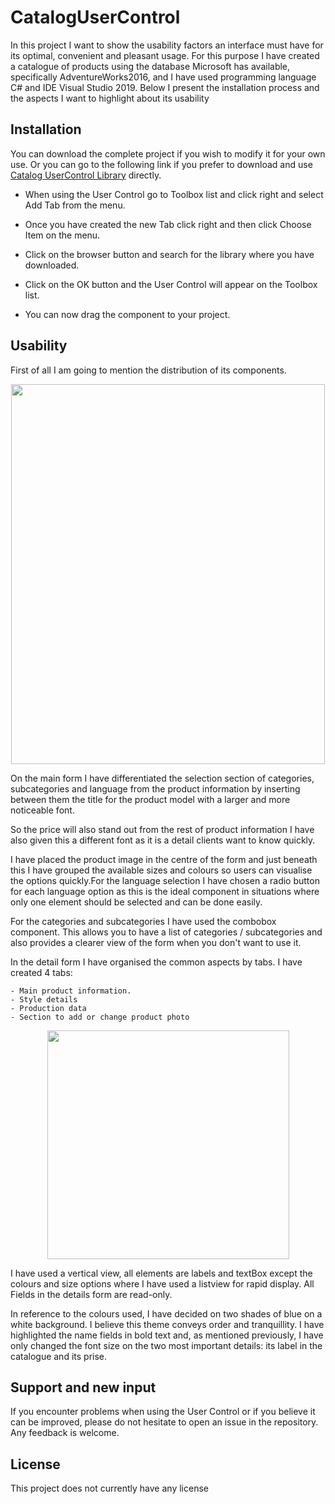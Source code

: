 # CatalogUserControl
In this project I want to show the usability factors an interface must have for its optimal, convenient and pleasant usage.
For this purpose I have created a catalogue of products using the database Microsoft has available, specifically AdventureWorks2016, and I have used programming language C# and IDE Visual Studio 2019.
Below I present the installation process and the aspects I want to highlight about its usability



## Installation

  You can download the complete project if you wish to modify it for your own use.
Or you can go to the following link if you prefer to download and use [Catalog UserControl Library](https://github.com/miquelpaucasesnoves/) directly.


- When using the User Control go to Toolbox list and click right and select Add Tab from the menu.

- Once you have created the new Tab click right and then click Choose Item on the menu.

- Click on the browser button and search for the library where you have downloaded.

- Click on the OK button and the User Control will appear on the Toolbox list.

- You can now drag the component to your project.


## Usability 
 First of all I am going to mention the distribution of its components.
 
 
 <p align="center">
  <img width="502" height="608" src="https://github.com/miquelpaucasesnoves/CatalogUserControl/blob/main/ScreenShots/mainFormScreentShot.png">
</p>


  On the main form I have differentiated the selection section of categories, subcategories and language from the product information by inserting between them the title for the product model with a larger and more noticeable font.
  
  So the price will also stand out from the rest of product information I have also given this a different font as it is a detail clients want to know quickly.

  I have placed the product image in the centre of the form and just beneath this I have grouped the available sizes and colours so users can visualise the options quickly.For the language selection I have chosen a radio button for each language option as this is the ideal component in situations where only one element should be selected and can be done easily. 
  
 For the categories and subcategories I have used the combobox component. This allows you to have a list of categories / subcategories and also provides a clearer view of the form when you don't want to use it.
 
  In the detail form I have organised the common aspects by tabs. I have created 4 tabs:
  
    - Main product information.
    - Style details
    - Production data
    - Section to add or change product photo



 <p align="center">
  <img width="387" height="366" src="https://github.com/miquelpaucasesnoves/CatalogUserControl/blob/main/ScreenShots/detailFormScreenShot.png">
</p>

  I have used a vertical view, all elements are labels and textBox except the colours and size options where I have used a listview for rapid display. All Fields in the details form are read-only.
  
  In reference to the colours used, I have decided on two shades of blue on a white background. I believe this theme conveys order and tranquillity. I have highlighted the name fields in bold text and, as mentioned previously, I have only changed the font size on the two most important details: its label in the catalogue and its prise.



## Support and new input

If you encounter problems when using the User Control or if you believe it can be improved, please do not hesitate to open an issue in the repository. Any feedback is welcome.


## License 

This project does not currently have any license
